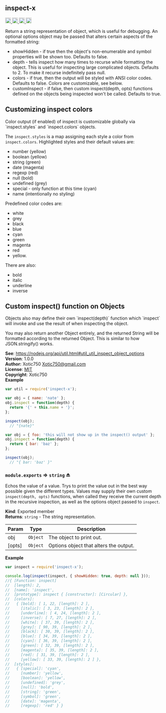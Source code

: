<a name="module_inspect-x"></a>
## inspect-x
<a href="https://travis-ci.org/Xotic750/inspect-x"
title="Travis status">
<img src="https://travis-ci.org/Xotic750/inspect-x.svg?branch=master"
alt="Travis status" height="18">
</a>
<a href="https://david-dm.org/Xotic750/inspect-x"
title="Dependency status">
<img src="https://david-dm.org/Xotic750/inspect-x.svg"
alt="Dependency status" height="18"/>
</a>
<a href="https://david-dm.org/Xotic750/inspect-x#info=devDependencies"
title="devDependency status">
<img src="https://david-dm.org/Xotic750/inspect-x/dev-status.svg"
alt="devDependency status" height="18"/>
</a>
<a href="https://badge.fury.io/js/inspect-x" title="npm version">
<img src="https://badge.fury.io/js/inspect-x.svg"
alt="npm version" height="18">
</a>

Return a string representation of object, which is useful for debugging.
An optional options object may be passed that alters certain aspects of the
formatted string:
- showHidden - if true then the object's non-enumerable and symbol properties
will be shown too. Defaults to false.
- depth - tells inspect how many times to recurse while formatting the
object. This is useful for inspecting large complicated objects.
Defaults to 2. To make it recurse indefinitely pass null.
- colors - if true, then the output will be styled with ANSI color codes.
Defaults to false. Colors are customizable, see below.
- customInspect - if false, then custom inspect(depth, opts) functions
defined on the objects being inspected won't be called. Defaults to true.

<h2>Customizing inspect colors</h2>
Color output (if enabled) of inspect is customizable globally
via `inspect.styles` and `inspect.colors` objects.

The `inspect.styles` is a map assigning each style a color
from `inspect.colors`. Highlighted styles and their default values are:
- number (yellow)
- boolean (yellow)
- string (green)
- date (magenta)
- regexp (red)
- null (bold)
- undefined (grey)
- special - only function at this time (cyan)
- name (intentionally no styling)

Predefined color codes are:
- white
- grey
- black
- blue
- cyan
- green
- magenta
- red
- yellow.

There are also:
 - bold
 - italic
 - underline
 - inverse

<h2>Custom inspect() function on Objects</h2>
Objects also may define their own `inspect(depth)` function which `inspect`
will invoke and use the result of when inspecting the object.

You may also return another Object entirely, and the returned String will
be formatted according to the returned Object. This is similar to
how JSON.stringify() works.

**See**: https://nodejs.org/api/util.html#util_util_inspect_object_options  
**Version**: 1.0.0  
**Author:** Xotic750 <Xotic750@gmail.com>  
**License**: [MIT](&lt;https://opensource.org/licenses/MIT&gt;)  
**Copyright**: Xotic750  
**Example**  
```js
var util = require('inspect-x');

var obj = { name: 'nate' };
obj.inspect = function(depth) {
  return '{' + this.name + '}';
};

inspect(obj);
  // "{nate}"

var obj = { foo: 'this will not show up in the inspect() output' };
obj.inspect = function(depth) {
  return { bar: 'baz' };
};

inspect(obj);
  // "{ bar: 'baz' }"
```
<a name="exp_module_inspect-x--module.exports"></a>
### `module.exports` ⇒ <code>string</code> ⏏
Echos the value of a value. Trys to print the value out
in the best way possible given the different types.
Values may supply their own custom `inspect(depth, opts)` functions,
when called they receive the current depth in the recursive inspection,
as well as the options object passed to `inspect`.

**Kind**: Exported member  
**Returns**: <code>string</code> - The string representation.  

| Param | Type | Description |
| --- | --- | --- |
| obj | <code>Object</code> | The object to print out. |
| [opts] | <code>Object</code> | Options object that alters the output. |

**Example**  
```js
var inspect = require('inspect-x');

console.log(inspect(inspect, { showHidden: true, depth: null }));
//{ [Function: inspect]
//  [length]: 2,
//  [name]: 'inspect',
//  [prototype]: inspect { [constructor]: [Circular] },
//  [colors]:
//   { [bold]: [ 1, 22, [length]: 2 ],
//     [italic]: [ 3, 23, [length]: 2 ],
//     [underline]: [ 4, 24, [length]: 2 ],
//     [inverse]: [ 7, 27, [length]: 2 ],
//     [white]: [ 37, 39, [length]: 2 ],
//     [grey]: [ 90, 39, [length]: 2 ],
//     [black]: [ 30, 39, [length]: 2 ],
//     [blue]: [ 34, 39, [length]: 2 ],
//     [cyan]: [ 36, 39, [length]: 2 ],
//     [green]: [ 32, 39, [length]: 2 ],
//     [magenta]: [ 35, 39, [length]: 2 ],
//     [red]: [ 31, 39, [length]: 2 ],
//     [yellow]: [ 33, 39, [length]: 2 ] },
//  [styles]:
//   { [special]: 'cyan',
//     [number]: 'yellow',
//     [boolean]: 'yellow',
//     [undefined]: 'grey',
//     [null]: 'bold',
//     [string]: 'green',
//     [symbol]: 'green',
//     [date]: 'magenta',
//     [regexp]: 'red' } }
```
